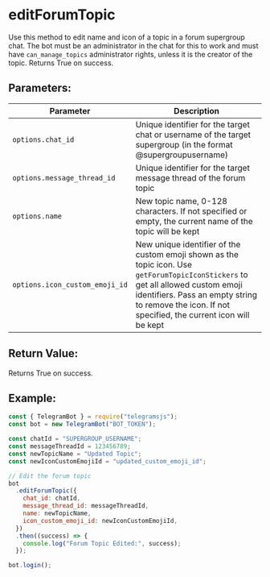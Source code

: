 # editForumTopic

Use this method to edit name and icon of a topic in a forum supergroup chat. The bot must be an administrator in the chat for this to work and must have `can_manage_topics` administrator rights, unless it is the creator of the topic. Returns True on success.

## Parameters:

| Parameter                      | Description                                                                                                                                                                                                                              |
| ------------------------------ | ---------------------------------------------------------------------------------------------------------------------------------------------------------------------------------------------------------------------------------------- |
| `options.chat_id`              | Unique identifier for the target chat or username of the target supergroup (in the format @supergroupusername)                                                                                                                           |
| `options.message_thread_id`    | Unique identifier for the target message thread of the forum topic                                                                                                                                                                       |
| `options.name`                 | New topic name, 0-128 characters. If not specified or empty, the current name of the topic will be kept                                                                                                                                  |
| `options.icon_custom_emoji_id` | New unique identifier of the custom emoji shown as the topic icon. Use `getForumTopicIconStickers` to get all allowed custom emoji identifiers. Pass an empty string to remove the icon. If not specified, the current icon will be kept |

## Return Value:

Returns True on success.

## Example:

```javascript
const { TelegramBot } = require("telegramsjs");
const bot = new TelegramBot("BOT_TOKEN");

const chatId = "SUPERGROUP_USERNAME";
const messageThreadId = 123456789;
const newTopicName = "Updated Topic";
const newIconCustomEmojiId = "updated_custom_emoji_id";

// Edit the forum topic
bot
  .editForumTopic({
    chat_id: chatId,
    message_thread_id: messageThreadId,
    name: newTopicName,
    icon_custom_emoji_id: newIconCustomEmojiId,
  })
  .then((success) => {
    console.log("Forum Topic Edited:", success);
  });

bot.login();
```
